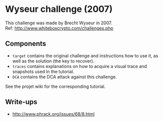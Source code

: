 # Wyseur challenge (2007)

This challenge was made by Brecht Wyseur in 2007.  
Ref: http://www.whiteboxcrypto.com/challenges.php

Components
----------

* `target` contains the original challenge and instructions how to use it, as well as the solution (the key to recover).
* `traces` contains explanations on how to acquire a visual trace and snapshots used in the tutorial.
* `DCA` contains the DCA attack against this challenge.

See the projet wiki for the corresponding tutorial.

Write-ups
---------

* http://www.phrack.org/issues/68/8.html

